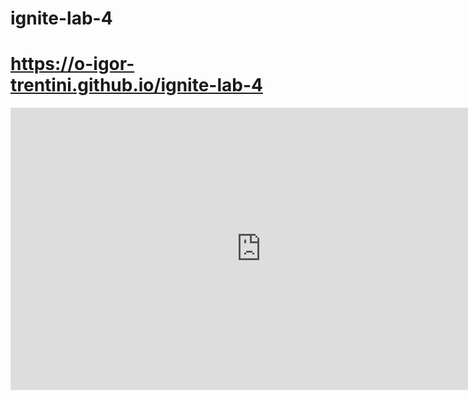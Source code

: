 # ignite-lab-4

# https://o-igor-trentini.github.io/ignite-lab-4

<iframe style="border: 1px solid rgba(0, 0, 0, 0.1);" width="800" height="450" src="https://www.figma.com/embed?embed_host=share&url=https%3A%2F%2Fwww.figma.com%2Ffile%2FAszdQ6zzH8g8gbHGTFHJQm%2FIgnite-Lab-4-Design-System%3Fnode-id%3D1%253A3" allowfullscreen />